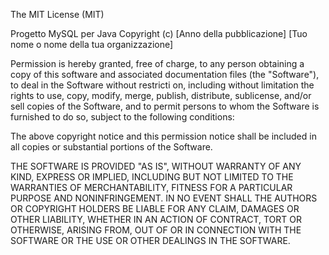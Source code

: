 The MIT License (MIT)

Progetto MySQL per Java
Copyright (c) [Anno della pubblicazione] [Tuo nome o nome della tua organizzazione]

Permission is hereby granted, free of charge, to any person obtaining a copy
of this software and associated documentation files (the "Software"), to deal
in the Software without restricti  on, including without limitation the rights
to use, copy, modify, merge, publish, distribute, sublicense, and/or sell
copies of the Software, and to permit persons to whom the Software is
furnished to do so, subject to the following conditions:

The above copyright notice and this permission notice shall be included in all
copies or substantial portions of the Software.

THE SOFTWARE IS PROVIDED "AS IS", WITHOUT WARRANTY OF ANY KIND, EXPRESS OR
IMPLIED, INCLUDING BUT NOT LIMITED TO THE WARRANTIES OF MERCHANTABILITY,
FITNESS FOR A PARTICULAR PURPOSE AND NONINFRINGEMENT. IN NO EVENT SHALL THE
AUTHORS OR COPYRIGHT HOLDERS BE LIABLE FOR ANY CLAIM, DAMAGES OR OTHER
LIABILITY, WHETHER IN AN ACTION OF CONTRACT, TORT OR OTHERWISE, ARISING FROM,
OUT OF OR IN CONNECTION WITH THE SOFTWARE OR THE USE OR OTHER DEALINGS IN THE
SOFTWARE.
  
